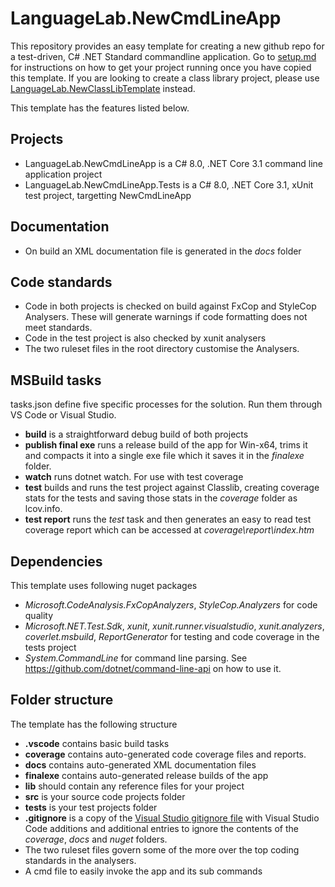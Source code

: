 # LanguageLab.NewCmdLineApp
This repository provides an easy template for creating a new github repo for a test-driven, C# .NET Standard commandline application. 
Go to [setup.md](SETUP.md) for instructions on how to get your project running once you have copied this template.
If you are looking to create a class library project, please use [LanguageLab.NewClassLibTemplate](https://github.com/mahardan-oup/LanguageLab.NewClassLibTemplate) instead.

This template has the features listed below. 

## Projects
- LanguageLab.NewCmdLineApp is a C# 8.0, .NET Core 3.1 command line application project
- LanguageLab.NewCmdLineApp.Tests is a C# 8.0, .NET Core 3.1, xUnit test project, targetting NewCmdLineApp

## Documentation
- On build an XML documentation file is generated in the *docs* folder

## Code standards
- Code in both projects is checked on build against FxCop and StyleCop Analysers. These will generate warnings if code formatting does not meet standards.
- Code in the test project is also checked by xunit analysers
- The two ruleset files in the root directory customise the Analysers.

## MSBuild tasks
tasks.json define five specific processes for the solution. Run them through VS Code or Visual Studio.
-  **build** is a straightforward debug build of both projects
-  **publish final exe** runs a release build of the app for Win-x64, trims it and compacts it into a single exe file which it saves it in the *finalexe* folder.  
- **watch** runs dotnet watch. For use with test coverage
- **test** builds and runs the test project against Classlib, creating coverage stats for the tests and saving those stats in the *coverage* folder as lcov.info.
- **test report** runs the *test* task and then generates an easy to read test coverage report which can be accessed at *coverage\report\index.htm*

## Dependencies
This template uses following nuget packages
- *Microsoft.CodeAnalysis.FxCopAnalyzers*, *StyleCop.Analyzers* for code quality
- *Microsoft.NET.Test.Sdk*, *xunit*, *xunit.runner.visualstudio*, *xunit.analyzers*, *coverlet.msbuild*, *ReportGenerator*  for testing and code coverage in the tests project
- *System.CommandLine* for command line parsing. See https://github.com/dotnet/command-line-api on how to use it.

## Folder structure
The template has the following structure
- **.vscode** contains basic build tasks
- **coverage** contains auto-generated code coverage files and reports. 
- **docs** contains auto-generated XML documentation files
- **finalexe** contains auto-generated release builds of the app
- **lib** should contain any reference files for your project
- **src** is your source code projects folder
- **tests** is your test projects folder
- **.gitignore** is a copy of the [Visual Studio gitignore file](https://github.com/github/gitignore/blob/master/VisualStudio.gitignore) with Visual Studio Code additions and additional entries to ignore the contents of the *coverage*, *docs* and *nuget* folders.
- The two ruleset files govern some of the more over the top coding standards in the analysers. 
- A cmd file to easily invoke the app and its sub commands